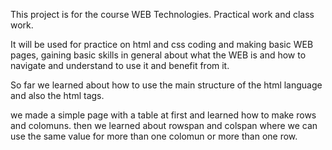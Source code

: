 This project is for the course WEB Technologies. Practical work and class work.

It will be used for practice on html and css coding and making basic WEB pages, gaining basic skills in general about what the WEB is and how to navigate and understand to use it and benefit from it.

So far we learned about how to use the main structure of the html language and also the html tags.

we made a simple page with a table at first and learned how to make rows and colomuns. then we learned about rowspan and colspan where we can use the same value for more than one colomun or more than one row.
